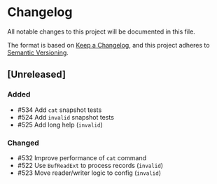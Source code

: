 # Changelog

All notable changes to this project will be documented in this file.

The format is based on [Keep a Changelog](https://keepachangelog.com/en/1.0.0/),
and this project adheres to [Semantic Versioning](https://semver.org/spec/v2.0.0.html).

## [Unreleased]

### Added

* #534 Add `cat` snapshot tests
* #524 Add `invalid` snapshot tests
* #525 Add long help (`invalid`)

### Changed

* #532 Improve performance of `cat` command
* #522 Use `BufReadExt` to process records (`invalid`)
* #523 Move reader/writer logic to config (`invalid`)
